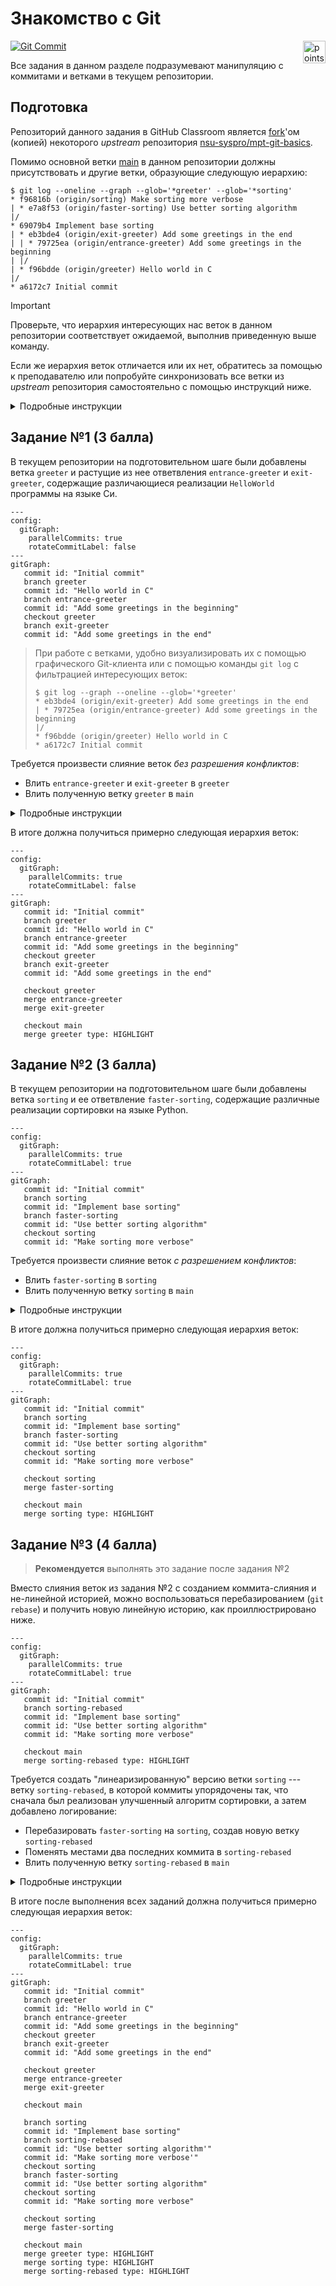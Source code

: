 # Знакомство с Git

<img alt="points bar" align="right" height="36" src="../../blob/badges/.github/badges/points-bar.svg" />

[![Git Commit](https://imgs.xkcd.com/comics/git_commit_2x.png)](https://xkcd.com/1296/)

Все задания в данном разделе подразумевают манипуляцию с коммитами и ветками в текущем репозитории.

## Подготовка

Репозиторий данного задания в GitHub Classroom является [fork](https://docs.github.com/en/pull-requests/collaborating-with-pull-requests/working-with-forks/about-forks)'ом (копией)
некоторого *upstream* репозитория [nsu-syspro/mpt-git-basics](https://github.com/nsu-syspro/mpt-git-basics).

Помимо основной ветки [main](../../tree/main) в данном репозитории должны присутствовать и другие ветки,
образующие следующую иерархию:

```console
$ git log --oneline --graph --glob='*greeter' --glob='*sorting'
* f96816b (origin/sorting) Make sorting more verbose
| * e7a8f53 (origin/faster-sorting) Use better sorting algorithm
|/
* 69079b4 Implement base sorting
| * eb3bde4 (origin/exit-greeter) Add some greetings in the end
| | * 79725ea (origin/entrance-greeter) Add some greetings in the beginning
| |/
| * f96bdde (origin/greeter) Hello world in C
|/
* a6172c7 Initial commit
```

> [!IMPORTANT]
> Проверьте, что иерархия интересующих нас веток в данном репозитории соответствует ожидаемой, выполнив приведенную выше команду.
> 
> Если же иерархия веток отличается или их нет, обратитесь за помощью к преподавателю или попробуйте синхронизовать
> все ветки из *upstream* репозитория самостоятельно с помощью инструкций ниже.

<details>
  <summary>Подробные инструкции</summary>

1. Добавить `upstream` репозиторий, как *remote* и сделать `fetch`:
   ```console
   $ git remote add upstream git@github.com:nsu-syspro/mpt-git-basics.git
   $ git fetch upstream
   remote: Enumerating objects: 26, done.
   remote: Counting objects: 100% (26/26), done.
   remote: Compressing objects: 100% (20/20), done.
   remote: Total 25 (delta 5), reused 21 (delta 1), pack-reused 0
   Unpacking objects: 100% (25/25), 2.26 KiB | 289.00 KiB/s, done.
   From github.com:nsu-syspro/mpt-git-basics
    * [new branch]      entrance-greeter -> upstream/entrance-greeter
    * [new branch]      exit-greeter     -> upstream/exit-greeter
    * [new branch]      faster-sorting   -> upstream/faster-sorting
    * [new branch]      greeter          -> upstream/greeter
    * [new branch]      main             -> upstream/main
    * [new branch]      sorting          -> upstream/sorting
   ```
   После этого можно убедиться, что все `upstream` ветки теперь видны в локальном репозитории:
   ```console
   $ git branch --remotes
     origin/HEAD -> origin/main
     origin/main
     upstream/entrance-greeter
     upstream/exit-greeter
     upstream/faster-sorting
     upstream/greeter
     upstream/main
     upstream/sorting
   ```
1. Затем нужно опубликовать все ветки из `upstream` в `origin`:
   ```console
   $ git push origin "refs/remotes/upstream/*:refs/heads/*"
   Total 0 (delta 0), reused 0 (delta 0), pack-reused 0 (from 0)
   To github.com:nsu-syspro/mpt-git-basics-<your-github-username>.git
    * [new branch]      upstream/entrance-greeter -> entrance-greeter
    * [new branch]      upstream/exit-greeter -> exit-greeter
    * [new branch]      upstream/faster-sorting -> faster-sorting
    * [new branch]      upstream/greeter -> greeter
    * [new branch]      upstream/sorting -> sorting
    ! [rejected]        upstream/main -> main (non-fast-forward)
   error: failed to push some refs to 'github.com:nsu-syspro/mpt-git-basics-<your-github-username>.git'
   hint: Updates were rejected because the tip of your current branch is behind
   hint: its remote counterpart. If you want to integrate the remote changes,
   hint: use 'git pull' before pushing again.
   hint: See the 'Note about fast-forwards' in 'git push --help' for details.
   ```
   > Так как ветка `origin/main` в текущем репозитории опережает `upstream/main`,
   > то Git нам не дал ее таким образом перезаписать (что хорошо).  
   > Есть способы *форсировать* такую перезапись, но для целей данного задания
   > нам это не понадобится --- достаточно синхронизации всех остальных веток.
   
   Теперь осталось убедиться, что интересующие нас ветки попали в `origin`:
   ```console
   $ git branch --remote
     origin/HEAD -> origin/main
     origin/entrance-greeter
     origin/exit-greeter
     origin/faster-sorting
     origin/greeter
     origin/main
     origin/sorting
     upstream/entrance-greeter
     upstream/exit-greeter
     upstream/faster-sorting
     upstream/greeter
     upstream/main
     upstream/sorting
   ```
1. Далее рекомендуется удалить `upstream` *remote* из локального репозитория,
   чтобы не мешался в дальнейшем (оригинальный репозиторий на GitHub останется без изменений):
   ```console
   $ git remote remove upstream
   ```

   > При работе с несколькими *remote* репозиториями, могут возникнуть сложности
   > при переключении веток:
   > ```console
   > $ git switch greeter
   > hint: If you meant to check out a remote tracking branch on, e.g. 'origin',
   > hint: you can do so by fully qualifying the name with the --track option:
   > hint: 
   > hint:     git checkout --track origin/<name>
   > hint: 
   > hint: If you'd like to always have checkouts of an ambiguous <name> prefer
   > hint: one remote, e.g. the 'origin' remote, consider setting
   > hint: checkout.defaultRemote=origin in your config.
   > ```
   > Как подсказывает сам Git, при первом переключении на ветку, если она уже существует
   > в нескольких *remote* репозиториях, нужно явно указать из какого репозитория
   > брать ветку с помощью опции `--track origin/<name>` у `git checkout` или
   > *более современной команды* `git switch`:
   > ```console
   > $ git switch --track origin/greeter
   > branch 'greeter' set up to track 'origin/greeter'.
   > Switched to a new branch 'greeter'
   > ```

</details>

## Задание №1 (3 балла)

В текущем репозитории на подготовительном шаге были добавлены ветка `greeter`
и растущие из нее ответвления `entrance-greeter` и `exit-greeter`, содержащие
различающиеся реализации `HelloWorld` программы на языке Си.

```mermaid
---
config:
  gitGraph:
    parallelCommits: true
    rotateCommitLabel: false
---
gitGraph:
   commit id: "Initial commit"
   branch greeter
   commit id: "Hello world in C"
   branch entrance-greeter
   commit id: "Add some greetings in the beginning"
   checkout greeter
   branch exit-greeter
   commit id: "Add some greetings in the end"
```


> При работе с ветками, удобно визуализировать их с помощью графического Git-клиента
> или с помощью команды `git log` с фильтрацией интересующих веток:
> ```console
> $ git log --graph --oneline --glob='*greeter'
> * eb3bde4 (origin/exit-greeter) Add some greetings in the end
> | * 79725ea (origin/entrance-greeter) Add some greetings in the beginning
> |/  
> * f96bdde (origin/greeter) Hello world in C
> * a6172c7 Initial commit
> ```

Требуется произвести слияние веток *без разрешения конфликтов*:

- Влить `entrance-greeter` и `exit-greeter` в `greeter`
- Влить полученную ветку `greeter` в `main`

<details>
  <summary>Подробные инструкции</summary>

1. Перейти на ветку `greeter`
   ```console
   $ git switch greeter
   branch 'greeter' set up to track 'origin/greeter'.
   Switched to a new branch 'greeter'
   ```
1. Влить ветки `entrance-greeter` и `exit-greeter` в ветку `greeter`
   (конфликтов быть не должно)
   ```console
   $ git merge --no-ff origin/entrance-greeter 
   Merge made by the 'ort' strategy.
    src/hello.c | 1 +
    1 file changed, 1 insertion(+)
   $ git merge --no-ff origin/exit-greeter 
   Auto-merging src/hello.c
   Merge made by the 'ort' strategy.
    src/hello.c | 1 +
    1 file changed, 1 insertion(+)
   ```
   > Аргумент `--no-ff` нужен, чтобы гарантировать создание коммита слияния,
   > даже если вливаемая ветка растет напрямую из текущей. В такой ситуации
   > по умолчанию коммит слияния не создается, а текущая ветка просто переставляется
   > на вливаемую (так называемый *fast-forward merge*).
1. Убедиться, что программа работает правильно (хоть явных конфликтов и не было,
   слияние двух версий всегда может внести неявные конфликты):
   ```console
   $ gcc src/hello.c -o src/a.out
   $ ./src/a.out 
   Good morning and ...
   Hello world!
   ... and good bye!
   ```
1. Опубликовать полученную ветку `greeter`
   ```console
   $ git push
   Total 0 (delta 0), reused 0 (delta 0), pack-reused 0 (from 0)
   To github.com:nsu-syspro/mpt-git-basics-<your-github-username>.git
      f96bdde..a22ffca  greeter -> greeter
   ```
1. Перейти на ветку `main`
   ```console
   $ git switch main
   Switched to branch 'main'
   Your branch is up to date with 'origin/main'.
   ```
1. Затем влить полученную ветку `greeter` в `main`
   ```console
   $ git merge greeter 
   Merge made by the 'ort' strategy.
    src/.gitignore | 1 +
    src/hello.c    | 8 ++++++++
    2 files changed, 9 insertions(+)
    create mode 100644 src/.gitignore
    create mode 100644 src/hello.c
   ```
1. Опубликовать ветку `main` в `origin`
   ```console
   $ git push
   Enumerating objects: 17, done.
   Counting objects: 100% (17/17), done.
   Delta compression using up to 12 threads
   Compressing objects: 100% (7/7), done.
   Writing objects: 100% (7/7), 1007 bytes | 1007.00 KiB/s, done.
   Total 7 (delta 1), reused 0 (delta 0), pack-reused 0 (from 0)
   remote: Resolving deltas: 100% (1/1), completed with 1 local object.
   To github.com:nsu-syspro/mpt-git-basics-<your-github-username>.git
      40cbe11..5262815  main -> main
   ```

</details>

В итоге должна получиться примерно следующая иерархия веток:
```mermaid
---
config:
  gitGraph:
    parallelCommits: true
    rotateCommitLabel: false
---
gitGraph:
   commit id: "Initial commit"
   branch greeter
   commit id: "Hello world in C"
   branch entrance-greeter
   commit id: "Add some greetings in the beginning"
   checkout greeter
   branch exit-greeter
   commit id: "Add some greetings in the end"

   checkout greeter
   merge entrance-greeter
   merge exit-greeter

   checkout main
   merge greeter type: HIGHLIGHT
```

## Задание №2 (3 балла)

В текущем репозитории на подготовительном шаге были добавлены ветка `sorting` и
ее ответвление `faster-sorting`, содержащие различные реализации сортировки на
языке Python.

```mermaid
---
config:
  gitGraph:
    parallelCommits: true
    rotateCommitLabel: true
---
gitGraph:
   commit id: "Initial commit"
   branch sorting
   commit id: "Implement base sorting"
   branch faster-sorting
   commit id: "Use better sorting algorithm"
   checkout sorting
   commit id: "Make sorting more verbose"
```

Требуется произвести слияние веток *с разрешением конфликтов*:

- Влить `faster-sorting` в `sorting`
- Влить полученную ветку `sorting` в `main`

<details>
  <summary>Подробные инструкции</summary>

1. Перейти на ветку `sorting`, где сначала была реализована сортировка, а затем
   было добавлено логирование каждого сравнения элементов
   ```console
   $ git switch sorting
   Switched to branch 'sorting'
   Your branch is up to date with 'origin/sorting'.
   ```
1. Влить ветку `faster-sorting`, где был реализован другой (возможно, более быстрый)
   алгоритм сортировки, в ветку `sorting`
   ```console
   $ git merge origin/faster-sorting
   Auto-merging src/sort.py
   CONFLICT (content): Merge conflict in src/sort.py
   Automatic merge failed; fix conflicts and then commit the result.
   ```
1. Разрешить возникший конфликт: чтобы использовался алгоритм сортировки из
   версии `faster-sorting` и при этом логировались сравнения, как в версии `sorting`.
   > Если в процессе разрешения конфликтов что-то пошло не так и требуется
   > начать процесс слияния заново, то прервать слияние и откатиться к исходному
   > состоянию можно с помощью команды
   > ```console
   > $ git merge --abort
   > ```
1. После разрешения конфликта добавить измененный файл и продолжить слияние:
   ```console
   $ git add src/sort.py
   $ git merge --continue
   [sorting 9a7a3a9] Merge remote-tracking branch 'origin/faster-sorting' into sorting
   ```
1. Убедиться, что программа работает правильно после разрешения конфликтов:
   ```console
   $ python3 src/sort.py
   comparing 40 and 4
   comparing 40 and 20
   comparing 4 and 20
   comparing 40 and 10
   comparing 20 and 10
   comparing 4 and 10
   comparing 40 and 30
   comparing 20 and 30
   comparing 40 and 6
   comparing 30 and 6
   comparing 20 and 6
   comparing 10 and 6
   comparing 4 and 6
   comparing 40 and 10
   comparing 30 and 10
   comparing 20 and 10
   comparing 10 and 10
   [4, 6, 10, 10, 20, 30, 40]
   ```
   > Если что-то пошло не так, то рекомендуется провести процесс слияния и разрешения
   > конфликтов заново.
   > Для этого достаточно установить текущую ветку `sorting` в исходное положение:
   > ```console
   > $ git reset --hard origin/sorting
   > HEAD is now at f96816b Make sorting more verbose
   > ```
   > И затем повторить слияние веток.
1. Опубликовать полученную ветку `sorting`
   ```console
   $ git push
   Total 0 (delta 0), reused 0 (delta 0), pack-reused 0 (from 0)
   To github.com:nsu-syspro/mpt-git-basics-<your-github-username>.git
      f96816b..9a7a3a9  sorting -> sorting
   ```
1. Перейти на ветку `main`
   ```console
   $ git switch main
   Switched to branch 'main'
   Your branch is up to date with 'origin/main'.
   ```
1. Затем влить полученную ветку `sorting` в `main`
   ```console
   $ git merge sorting
   Merge made by the 'ort' strategy.
    src/sort.py | 16 ++++++++++++++++
    1 file changed, 16 insertions(+)
    create mode 100644 src/sort.py
   ```
1. Опубликовать ветку `main` в `origin`
   ```console
   $ git push
   Enumerating objects: 15, done.
   Counting objects: 100% (15/15), done.
   Delta compression using up to 12 threads
   Compressing objects: 100% (6/6), done.
   Writing objects: 100% (7/7), 828 bytes | 828.00 KiB/s, done.
   Total 7 (delta 2), reused 0 (delta 0), pack-reused 0 (from 0)
   remote: Resolving deltas: 100% (2/2), completed with 2 local objects.
   To github.com:nsu-syspro/mpt-git-basics-<your-github-username>.git
      5262815..8c69217  main -> main
   ```

</details>

В итоге должна получиться примерно следующая иерархия веток:
```mermaid
---
config:
  gitGraph:
    parallelCommits: true
    rotateCommitLabel: true
---
gitGraph:
   commit id: "Initial commit"
   branch sorting
   commit id: "Implement base sorting"
   branch faster-sorting
   commit id: "Use better sorting algorithm"
   checkout sorting
   commit id: "Make sorting more verbose"

   checkout sorting
   merge faster-sorting

   checkout main
   merge sorting type: HIGHLIGHT
```

## Задание №3 (4 балла)

> **Рекомендуется** выполнять это задание после задания №2

Вместо слияния веток из задания №2 с созданием коммита-слияния и не-линейной историей,
можно воспользоваться перебазированием (`git rebase`) и получить новую линейную
историю, как проиллюстрировано ниже.

```mermaid
---
config:
  gitGraph:
    parallelCommits: true
    rotateCommitLabel: true
---
gitGraph:
   commit id: "Initial commit"
   branch sorting-rebased
   commit id: "Implement base sorting"
   commit id: "Use better sorting algorithm"
   commit id: "Make sorting more verbose"

   checkout main
   merge sorting-rebased type: HIGHLIGHT
```

Требуется создать "линеаризированную" версию ветки `sorting` --- ветку `sorting-rebased`,
в которой коммиты упорядочены так, что сначала был реализован улучшенный
алгоритм сортировки, а затем добавлено логирование:

- Перебазировать `faster-sorting` на `sorting`, создав новую ветку `sorting-rebased`
- Поменять местами два последних коммита в `sorting-rebased`
- Влить полученную ветку `sorting-rebased` в `main`

<details>
  <summary>Подробные инструкции</summary>

1. Перейти на ветку `sorting` и создать новую ветку `sorting-rebased`
   > Можно выполнить одной командой
   > ```console
   > $ git switch -c sorting-rebased sorting
   > Switched to a new branch 'sorting-rebased'
   > ```
1. Также, для демонстрации некоторых особенностей, следует опубликовать созданную ветку:
   ```console
   $ git push -u origin sorting-rebased
   Total 0 (delta 0), reused 0 (delta 0), pack-reused 0 (from 0)
   remote: 
   remote: Create a pull request for 'sorting-rebased' on GitHub by visiting:
   remote:      https://github.com/nsu-syspro/mpt-git-basics-<your-github-username>/pull/new/sorting-rebased
   remote: 
   To github.com:nsu-syspro/mpt-git-basics-<your-github-username>.git
    * [new branch]      sorting-rebased -> sorting-rebased
   branch 'sorting-rebased' set up to track 'origin/sorting-rebased'.
   ```
1. Установить ветку на `faster-sorting`
   ```console
   $ git reset --hard faster-sorting
   HEAD is now at e7a8f53 Use better sorting algorithm
   ```
   > Иерархия на данном этапе должна быть примерно такая:
   > ```mermaid
   > ---
   > config:
   >   gitGraph:
   >     parallelCommits: true
   >     rotateCommitLabel: true
   > ---
   > gitGraph:
   >    commit id: "Initial commit"
   >    branch sorting
   >    commit id: "Implement base sorting"
   >    branch faster-sorting
   >    commit id: "Use better sorting algorithm" type: HIGHLIGHT tag: "sorting-rebased"
   >    checkout sorting
   >    commit id: "Make sorting more verbose"
   > 
   >    checkout sorting
   >    merge faster-sorting
   > 
   >    checkout main
   >    merge sorting
   > ```
1. Перебазировать текущую ветку `sorting-rebased` на оригинальную версию сортировки
   с логированием (до коммита слияния):
   ```console
   $ git rebase sorting~1
   Auto-merging src/sort.py
   CONFLICT (content): Merge conflict in src/sort.py
   error: could not apply e7a8f53... Use better sorting algorithm
   hint: Resolve all conflicts manually, mark them as resolved with
   hint: "git add/rm <conflicted_files>", then run "git rebase --continue".
   hint: You can instead skip this commit: run "git rebase --skip".
   hint: To abort and get back to the state before "git rebase", run "git rebase --abort".
   Could not apply e7a8f53... Use better sorting algorithm
   ```
   > Добавление `~1` к названию ветки или коммиту указывает на *первого* предка
   > данного коммита.
   > То есть в данном случае `sorting~1` указывает действительно на коммит,
   > в котором было добавлено логирование:
   > ```console
   > $ git log --graph --oneline sorting
   > *   9a7a3a9 (origin/sorting, sorting) Merge remote-tracking branch 'origin/faster-sorting' into sorting
   > |\  
   > | * e7a8f53 (HEAD -> sorting-rebased, origin/faster-sorting) Use better sorting algorithm
   > * | f96816b Make sorting more verbose
   > |/  
   > * 69079b4 Implement base sorting
   > * a6172c7 Initial commit
   > $ git log --oneline -n 1 sorting~1
   > f96816b Make sorting more verbose
   > ```
1. Разрешить возникший конфликт: чтобы использовался алгоритм сортировки из
   версии `faster-sorting` и при этом логировались сравнения.
   > Если в процессе разрешения конфликтов что-то пошло не так и требуется
   > перебазироваться заново, то прервать *rebase* и откатиться к исходному
   > состоянию можно с помощью команды
   > ```console
   > $ git rebase --abort
   > ```
1. После разрешения конфликта добавить измененный файл и продолжить *rebase*:
   ```console
   $ git add src/sort.py
   $ git rebase --continue
   [detached HEAD e92f823] Use better sorting algorithm
    1 file changed, 12 insertions(+), 8 deletions(-)
   Successfully rebased and updated refs/heads/sorting-rebased.
   ```
   > В итоге должна получиться линейная история коммитов:
   > ```console
   > $ git log --graph --oneline
   > * 799162f (HEAD -> sorting-rebased) Use better sorting algorithm
   > * f96816b Make sorting more verbose
   > * 69079b4 Implement base sorting
   > * a6172c7 Initial commit
   > ```
1. Убедиться, что программа работает правильно после разрешения конфликтов.
   > Если что-то пошло не так, то рекомендуется провести процесс перебазирования
   > и разрешения конфликтов заново.
   > Для этого достаточно установить текущую ветку `sorting-rebased` в исходное положение:
   > ```console
   > $ git reset --hard origin/faster-sorting
   > HEAD is now at e7a8f53 Use better sorting algorithm
   > ```
   > И затем повторить *rebase*.
1. Теперь остается переставить два последних коммита с разрешением конфликтов:
   ```console
   $ git rebase --interactive HEAD~2
   ```
   > `HEAD~2` указывает на второго предка текущего коммита:
   > ```console
   > $ git log --oneline -n 1 HEAD~2
   > 69079b4 Implement base sorting
   > ```
   В открывшемся редакторе необходимо переставить местами строки соответствующие
   перебазируемым коммитам:
   ```
   pick f96816b Make sorting more verbose
   pick 799162f Use better sorting algorithm
   ```
   > Если в качестве редактора по умолчанию выбран Vim (`EDITOR=vim`), то достаточно
   > набрать `ddp:wq`.

   После редактирования сценария перебазирования, необходимо дважды разрешить
   конфликты (в обоих коммитах) таким образом, чтобы в первом коммите появился
   новый алгоритм сортировки, но без логирования, а во втором добавилось
   логирование в новый алгоритм.

   > После разрешения каждого конфликта необходимо добавить измененный файл и продолжить *rebase*:
   > ```console
   > $ git add src/sort.py
   > $ git rebase --continue
   > ...
   > ```
1. Как обычно, после разрешения конфликтов рекомендуется проверить, что программа 
   все еще работает корректно.
   > Либо если у вас сохранена какая-либо версия с предыдущим разрешением
   > конфликтов, то можно просто посмотреть разницу полученного результата с этой
   > версией. В данном случае, в ветке `sorting` уже были разрешены конфликты, и
   > в результате всех проделанных манипуляций код не должен был поменяться:
   > ```console
   > $ git diff sorting
   > $
   > ```
1. Если теперь попробовать опубликовать полученную ветку `sorting-rebased`, то
   столкнемся с ошибкой:
   ```console
   $ git push
   To github.com:nsu-syspro/mpt-git-basics-<your-github-username>.git
    ! [rejected]        sorting-rebased -> sorting-rebased (non-fast-forward)
   error: failed to push some refs to 'github.com:nsu-syspro/mpt-git-basics-<your-github-username>.git'
   hint: Updates were rejected because the tip of your current branch is behind
   hint: its remote counterpart. If you want to integrate the remote changes,
   hint: use 'git pull' before pushing again.
   hint: See the 'Note about fast-forwards' in 'git push --help' for details.
   ```
   Git сервер отказался принять локальную ветку `sorting-rebased`, потому что
   она не является продолжением уже опубликованной версии `origin/sorting-rebased`:
   ```console
   $ git log --graph --oneline sorting-rebased origin/sorting-rebased
   * 05547ee (HEAD -> sorting-rebased) Make sorting more verbose
   * d58097f Use better sorting algorithm
   | *   9a7a3a9 (origin/sorting-rebased, origin/sorting, sorting) Merge remote-tracking branch 'origin/faster-sorting' into sorting
   | |\  
   | | * e7a8f53 (origin/faster-sorting) Use better sorting algorithm
   | |/  
   |/|   
   | * f96816b Make sorting more verbose
   |/  
   * 69079b4 Implement base sorting
   * a6172c7 Initial commit
   ```
   В такой ситуации обычно производится слияние с опубликованной версией
   ```console
   $ git merge origin/sorting-rebased
   ...
   ```
   либо перебазирование
   ```console
   $ git rebase origin/sorting-rebased
   ...
   ```
   Но в данном задании необходимо именно переписать опубликованную историю так,
   чтобы она полностью заменилась на локальную версию. Такое переписывание делается
   с помощью следующей команды:
   ```console
   $ git push --force-with-lease 
   Enumerating objects: 11, done.
   Counting objects: 100% (11/11), done.
   Delta compression using up to 12 threads
   Compressing objects: 100% (6/6), done.
   Writing objects: 100% (8/8), 881 bytes | 881.00 KiB/s, done.
   Total 8 (delta 1), reused 0 (delta 0), pack-reused 0 (from 0)
   remote: Resolving deltas: 100% (1/1), done.
   To github.com:nsu-syspro/mpt-git-basics-<your-github-username>.git
    + 9a7a3a9...05547ee sorting-rebased -> sorting-rebased (forced update)
   ```
   > **Осторожно**  
   > Опция `--force-with-lease` *форсирует* переписывание истории на публичном
   > сервере, что является *чрезвычайно опасным* действием, особенно, если
   > с репозиторием работают другие люди кроме вас, которые могли базироваться
   > на ветке, историю которой вы изменяете.
1. Остается только влить изменения в ветку `main` и опубликовать ее (чтобы
   автоматическая система оценивания засчитала баллы за задание)
   ```console
   $ git switch main
   Switched to branch 'main'
   Your branch is up to date with 'origin/main'.
   $ git merge sorting-rebased
   Merge made by the 'ort' strategy.
   $ git push
   Enumerating objects: 1, done.
   Counting objects: 100% (1/1), done.
   Writing objects: 100% (1/1), 235 bytes | 235.00 KiB/s, done.
   Total 1 (delta 0), reused 0 (delta 0), pack-reused 0 (from 0)
   To github.com:liontiger23/mpt-git-basics-test.git
      8c69217..55b856c  main -> main
   ```

</details>

В итоге после выполнения всех заданий должна получиться примерно следующая иерархия веток:
```mermaid
---
config:
  gitGraph:
    parallelCommits: true
    rotateCommitLabel: true
---
gitGraph:
   commit id: "Initial commit"
   branch greeter
   commit id: "Hello world in C"
   branch entrance-greeter
   commit id: "Add some greetings in the beginning"
   checkout greeter
   branch exit-greeter
   commit id: "Add some greetings in the end"

   checkout greeter
   merge entrance-greeter
   merge exit-greeter

   checkout main

   branch sorting
   commit id: "Implement base sorting"
   branch sorting-rebased
   commit id: "Use better sorting algorithm'"
   commit id: "Make sorting more verbose'"
   checkout sorting
   branch faster-sorting
   commit id: "Use better sorting algorithm"
   checkout sorting
   commit id: "Make sorting more verbose"
    
   checkout sorting
   merge faster-sorting

   checkout main
   merge greeter type: HIGHLIGHT
   merge sorting type: HIGHLIGHT
   merge sorting-rebased type: HIGHLIGHT
```
